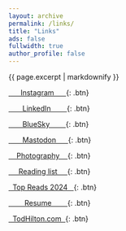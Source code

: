 ```yaml
---
layout: archive
permalink: /links/
title: "Links"
ads: false
fullwidth: true
author_profile: false
---
```


<!-- Instructions for buttons: https://mmistakes.github.io/minimal-mistakes/markup/markup-html-tags-and-formatting/#buttons -->
<!-- More instructions for buttons: https://mmistakes.github.io/minimal-mistakes/docs/utility-classes/#buttons -->

{{ page.excerpt | markdownify }}

[&nbsp;&nbsp;&nbsp;&nbsp;&nbsp; Instagram &nbsp;&nbsp;&nbsp;&nbsp;&nbsp;](https://instagram.com/HiltonTod){: .btn}

[&nbsp;&nbsp;&nbsp;&nbsp;&nbsp;&nbsp; LinkedIn &nbsp;&nbsp;&nbsp;&nbsp;&nbsp;&nbsp;&nbsp;](https://www.linkedin.com/in/todhilton){: .btn}

[&nbsp;&nbsp;&nbsp;&nbsp;&nbsp;&nbsp; BlueSky &nbsp;&nbsp;&nbsp;&nbsp;&nbsp;&nbsp;&nbsp;](https://bsky.app/profile/todhilton.com){: .btn}

[&nbsp;&nbsp;&nbsp;&nbsp;&nbsp;&nbsp; Mastodon &nbsp;&nbsp;&nbsp;&nbsp;&nbsp;](https://hachyderm.io/@HiltonTod){: .btn}

[&nbsp;&nbsp;&nbsp; Photography &nbsp;&nbsp;&nbsp;](https://photos.todhilton.com/){: .btn}

[&nbsp;&nbsp;&nbsp;&nbsp; Reading list &nbsp;&nbsp;&nbsp;&nbsp;](/reads/books){: .btn}

[&nbsp; Top Reads 2024 &nbsp;&nbsp;](/reads/top-reads-2024){: .btn}

[&nbsp;&nbsp;&nbsp;&nbsp;&nbsp;&nbsp;&nbsp; Resume &nbsp;&nbsp;&nbsp;&nbsp;&nbsp;&nbsp;&nbsp;](/resume){: .btn}

[&nbsp; TodHilton.com &nbsp;](https://todhilton.com){: .btn}
